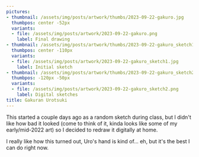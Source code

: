 ```yaml
---
pictures:
- thumbnail: /assets/img/posts/artwork/thumbs/2023-09-22-gakuro.jpg
  thumbpos: center -52px
  variants:
  - file: /assets/img/posts/artwork/2023-09-22-gakuro.png
    label: Final drawing
- thumbnail: /assets/img/posts/artwork/thumbs/2023-09-22-gakuro_sketch1.jpg
  thumbpos: center -110px
  variants:
  - file: /assets/img/posts/artwork/2023-09-22-gakuro_sketch1.jpg
    label: Initial sketch
- thumbnail: /assets/img/posts/artwork/thumbs/2023-09-22-gakuro_sketch2.jpg
  thumbpos: -120px -50px
  variants:
  - file: /assets/img/posts/artwork/2023-09-22-gakuro_sketch2.png
    label: Digital sketches
title: Gakuran Urotsuki
---
```

This started a couple days ago as a random sketch during class, but I didn't like how bad it looked (come to think of it, kinda looks like some of my early/mid-2022 art) so I decided to redraw it digitally at home.

I really like how this turned out, Uro's hand is kind of... eh, but it's the best I can do right now.
